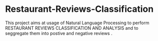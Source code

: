 # Restaurant-Reviews-Classification
This project aims at usage of Natural Language Processing to perform RESTAURANT REVIEWS CLASSIFICATION AND ANALYSIS and to seggregate them into postive and negative reviews .
